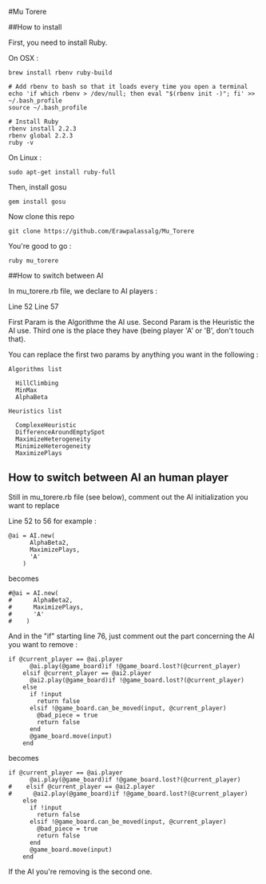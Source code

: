 #Mu Torere

##How to install

First, you need to install Ruby.

  On OSX : 
  ```
  brew install rbenv ruby-build

  # Add rbenv to bash so that it loads every time you open a terminal
  echo 'if which rbenv > /dev/null; then eval "$(rbenv init -)"; fi' >> ~/.bash_profile
  source ~/.bash_profile

  # Install Ruby
  rbenv install 2.2.3
  rbenv global 2.2.3
  ruby -v
  ```
On Linux :

  ```
  sudo apt-get install ruby-full
  ```

Then, install gosu

  ```
  gem install gosu
  ```

Now clone this repo

```
git clone https://github.com/Erawpalassalg/Mu_Torere
```

You're good to go :

```
ruby mu_torere
```

##How to switch between AI

In mu_torere.rb file, we declare to AI players :

  Line 52
  Line 57

First Param is the Algorithme the AI use.
Second Param is the Heuristic the AI use.
Third one is the place they have (being player 'A' or 'B', don't touch that).

You can replace the first two params by anything you want in the following :

```
Algorithms list

  HillClimbing
  MinMax
  AlphaBeta
```
```
Heuristics list

  ComplexeHeuristic
  DifferenceAroundEmptySpot
  MaximizeHeterogeneity
  MinimizeHeterogeneity
  MaximizePlays
```

## How to switch between AI an human player

Still in mu_torere.rb file (see below), comment out the AI initialization you want to replace

Line 52 to 56 for example :

```
@ai = AI.new(
      AlphaBeta2,
      MaximizePlays,
      'A'
    )
```
becomes
```
#@ai = AI.new(
#      AlphaBeta2,
#      MaximizePlays,
#      'A'
#    )
```

And in the "if" starting line 76, just comment out the part concerning the AI you want to remove :

```
if @current_player == @ai.player
      @ai.play(@game_board)if !@game_board.lost?(@current_player)
    elsif @current_player == @ai2.player
      @ai2.play(@game_board)if !@game_board.lost?(@current_player)
    else
      if !input
        return false
      elsif !@game_board.can_be_moved(input, @current_player)
        @bad_piece = true
        return false
      end
      @game_board.move(input)
    end
```
becomes
```
if @current_player == @ai.player
      @ai.play(@game_board)if !@game_board.lost?(@current_player)
#    elsif @current_player == @ai2.player
#      @ai2.play(@game_board)if !@game_board.lost?(@current_player)
    else
      if !input
        return false
      elsif !@game_board.can_be_moved(input, @current_player)
        @bad_piece = true
        return false
      end
      @game_board.move(input)
    end
```
If the AI you're removing is the second one.
